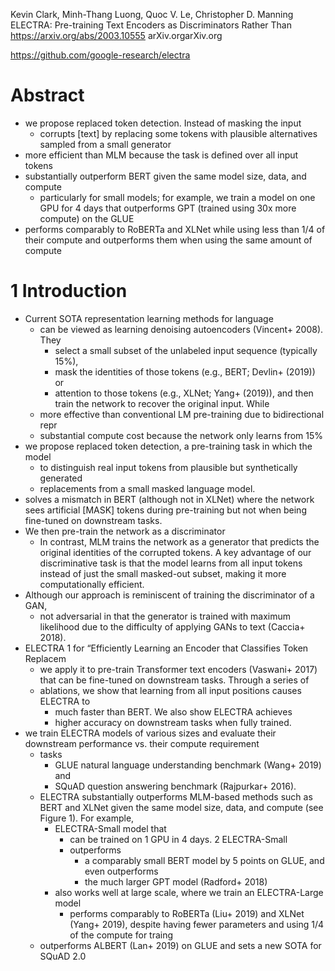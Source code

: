 Kevin Clark, Minh-Thang Luong, Quoc V. Le, Christopher D.  Manning
ELECTRA: Pre-training Text Encoders as Discriminators Rather Than
https://arxiv.org/abs/2003.10555 arXiv.orgarXiv.org

https://github.com/google-research/electra

# Abstract

* we propose replaced token detection. Instead of masking the input
  * corrupts [text] by replacing some tokens with 
    plausible alternatives sampled from a small generator
* more efficient than MLM because the task is defined over all input tokens
* substantially outperform BERT given the same model size, data, and compute
  * particularly for small models; for example, we train a model on one GPU for
    4 days that outperforms GPT (trained using 30x more compute) on the GLUE
* performs comparably to RoBERTa and XLNet while using less than 1/4 of their
  compute and outperforms them when using the same amount of compute

# 1 Introduction

* Current SOTA representation learning methods for language 
  * can be viewed as learning denoising autoencoders (Vincent+ 2008). They
    * select a small subset of the unlabeled input sequence (typically 15%), 
    * mask the identities of those tokens (e.g., BERT; Devlin+ (2019)) or 
    * attention to those tokens (e.g., XLNet; Yang+ (2019)), and then train the
      network to recover the original input. While 
  * more effective than conventional LM pre-training due to bidirectional repr
  * substantial compute cost because the network only learns from 15%
* we propose replaced token detection, a pre-training task in which the model
  * to distinguish real input tokens from plausible but synthetically generated
  * replacements from a small masked language model.
* solves a mismatch in BERT (although not in XLNet) where 
  the network sees artificial [MASK] tokens during pre-training 
  but not when being fine-tuned on downstream tasks.
* We then pre-train the network as a discriminator 
  * In contrast, MLM trains the network as a generator that predicts the
    original identities of the corrupted tokens. A key advantage of our
    discriminative task is that the model learns from all input tokens instead
    of just the small masked-out subset, making it more computationally
    efficient. 
* Although our approach is reminiscent of training the discriminator of a GAN,
  * not adversarial in that the generator is trained with maximum likelihood
    due to the difficulty of applying GANs to text (Caccia+ 2018).
* ELECTRA 1 for “Efficiently Learning an Encoder that Classifies Token Replacem
  * we apply it to pre-train Transformer text encoders (Vaswani+ 2017) that 
    can be fine-tuned on downstream tasks. Through a series of 
  * ablations, we show that learning from all input positions causes ELECTRA to
    * much faster than BERT. We also show ELECTRA achieves 
    * higher accuracy on downstream tasks when fully trained.  
* we train ELECTRA models of various sizes and evaluate their 
  downstream performance vs. their compute requirement
  * tasks
    * GLUE natural language understanding benchmark (Wang+ 2019) and 
    * SQuAD question answering benchmark (Rajpurkar+ 2016).  
  * ELECTRA substantially outperforms MLM-based methods such as BERT and XLNet
    given the same model size, data, and compute (see Figure 1). For example,
    * ELECTRA-Small model that 
      * can be trained on 1 GPU in 4 days. 2 ELECTRA-Small 
      * outperforms 
        * a comparably small BERT model by 5 points on GLUE, and even outperforms
        * the much larger GPT model (Radford+ 2018)
    * also works well at large scale, where we train an ELECTRA-Large model
      * performs comparably to RoBERTa (Liu+ 2019) and XLNet (Yang+ 2019),
        despite having fewer parameters and using 1/4 of the compute for traing
  * outperforms ALBERT (Lan+ 2019) on GLUE and sets a new SOTA for SQuAD 2.0
